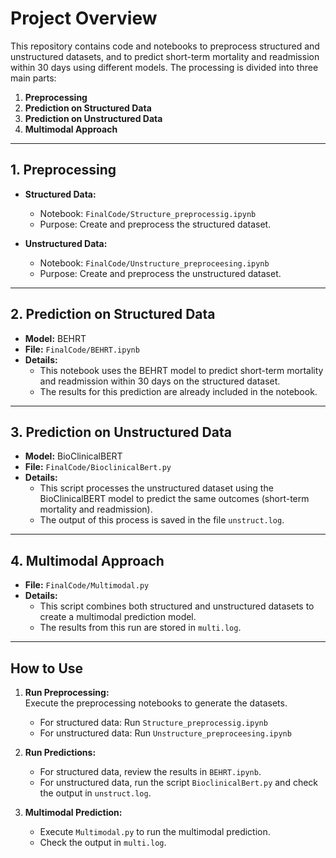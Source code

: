 # Project Overview

This repository contains code and notebooks to preprocess structured and unstructured datasets, and to predict short-term mortality and readmission within 30 days using different models. The processing is divided into three main parts:

1. **Preprocessing**  
2. **Prediction on Structured Data**  
3. **Prediction on Unstructured Data**  
4. **Multimodal Approach**

---

## 1. Preprocessing

- **Structured Data:**  
  - Notebook: `FinalCode/Structure_preprocessig.ipynb`  
  - Purpose: Create and preprocess the structured dataset.

- **Unstructured Data:**  
  - Notebook: `FinalCode/Unstructure_preproceesing.ipynb`  
  - Purpose: Create and preprocess the unstructured dataset.

---

## 2. Prediction on Structured Data

- **Model:** BEHRT  
- **File:** `FinalCode/BEHRT.ipynb`  
- **Details:**  
  - This notebook uses the BEHRT model to predict short-term mortality and readmission within 30 days on the structured dataset.  
  - The results for this prediction are already included in the notebook.

---

## 3. Prediction on Unstructured Data

- **Model:** BioClinicalBERT  
- **File:** `FinalCode/BioclinicalBert.py`  
- **Details:**  
  - This script processes the unstructured dataset using the BioClinicalBERT model to predict the same outcomes (short-term mortality and readmission).  
  - The output of this process is saved in the file `unstruct.log`.

---

## 4. Multimodal Approach

- **File:** `FinalCode/Multimodal.py`  
- **Details:**  
  - This script combines both structured and unstructured datasets to create a multimodal prediction model.  
  - The results from this run are stored in `multi.log`.

---

## How to Use

1. **Run Preprocessing:**  
   Execute the preprocessing notebooks to generate the datasets.
   - For structured data: Run `Structure_preprocessig.ipynb`
   - For unstructured data: Run `Unstructure_preproceesing.ipynb`

2. **Run Predictions:**
   - For structured data, review the results in `BEHRT.ipynb`.
   - For unstructured data, run the script `BioclinicalBert.py` and check the output in `unstruct.log`.

3. **Multimodal Prediction:**
   - Execute `Multimodal.py` to run the multimodal prediction.  
   - Check the output in `multi.log`.


